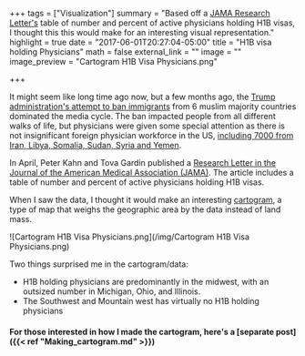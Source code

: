 +++
tags = ["Visualization"]
summary = "Based off a [JAMA Research Letter's](http://jamanetwork.com/journals/jama/fullarticle/2620160) table of number and percent of active physicians holding H1B visas, I thought this this would make for an interesting visual representation."
highlight = true
date = "2017-06-01T20:27:04-05:00"
title = "H1B visa holding Physicians"
math = false
external_link = ""
image = ""
image_preview = "Cartogram H1B Visa Physicians.png"

+++

It might seem like long time ago now, but a few months ago, the [Trump administration's attempt to ban immigrants](https://www.vox.com/2017/2/7/14514792/trump-muslim-ban-lawsuit-judge) from 6 muslim majority countries dominated the media cycle. The ban impacted people from all different walks of life, but physicians were given some special attention as there is not insignificant foreign physician workforce in the US, [including 7000 from Iran, Libya, Somalia, Sudan, Syria and Yemen](https://fivethirtyeight.com/features/trumps-new-travel-ban-could-affect-doctors-especially-in-the-rust-belt-and-appalachia/).

In April, Peter Kahn and Tova Gardin published a [Research Letter in the Journal of the American Medical Association (JAMA)](http://jamanetwork.com/journals/jama/fullarticle/2620160). The article includes a table of number and percent of active physicians holding H1B visas.

When I saw the data, I thought it would make an interesting [cartogram](https://www.wikiwand.com/en/Cartogram), a type of map that weighs the geographic area by the data instead of land mass.

![Cartogram H1B Visa Physicians.png](/img/Cartogram H1B Visa Physicians.png)

Two things surprised me in the cartogram/data:

* H1B holding physicians are predominantly in the midwest, with an outsized number in Michigan, Ohio, and Illinois.
* The Southwest and Mountain west has virtually no H1B holding physicians

#### For those interested in how I made the cartogram, here's a [separate post]({{< ref "Making_cartogram.md" >}})
